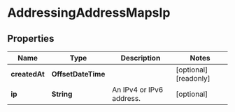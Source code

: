 

# AddressingAddressMapsIp


## Properties

| Name | Type | Description | Notes |
|------------ | ------------- | ------------- | -------------|
|**createdAt** | **OffsetDateTime** |  |  [optional] [readonly] |
|**ip** | **String** | An IPv4 or IPv6 address. |  [optional] |



